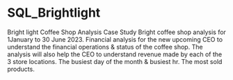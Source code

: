 # SQL_Brightlight
Bright light Coffee Shop Analysis Case Study
 Bright coffee shop analysis for 1January to 30 June 2023. 
Financial analysis for the new upcoming CEO to understand the financial operations & status of the coffee shop.
The analysis will also help the CEO to understand revenue made by each of the 3 store locations.
The busiest day of the month & busiest hr.
The most sold products.
